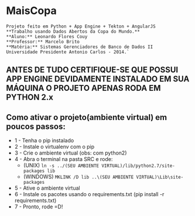 MaisCopa
==================
```
Projeto feito em Python + App Engine + Tekton + AngularJS
**Trabalho usando Dados Abertos da Copa do Mundo.**
**Aluno:** Leonardo Flores Couy
**Professor:** Marcelo Brito
**Matéria:** Sistemas Gerenciadores de Banco de Dados II
Universidade Presidente Antonio Carlos - 2014.`
```

**ANTES DE TUDO CERTIFIQUE-SE QUE POSSUI APP ENGINE DEVIDAMENTE INSTALADO EM SUA MÁQUINA**
**O PROJETO APENAS RODA EM PYTHON 2.x**
------------------
Como ativar o projeto(ambiente virtual) em poucos passos:
------------------
* 1 - Tenha o pip instalado
* 2 - Instale o virtualenv com o pip
* 3 - Crie o ambiente virtual (obs: com python2)
* 4 - Abra o terminal na pasta SRC e rode:
  * (UNIX) ```ln -s ../(SEU AMBIENTE VIRTUAL)/lib/python2.7/site-packages lib```
  * (WINDOWS) ```MKLINK /D lib ..\(SEU AMBIENTE VIRTUAL)\Lib\site-packages```
* 5 - Ative o ambiente virtual
* 6 - Instale os pacotes usando o requirements.txt (pip install -r requirements.txt)
* 7 - Pronto, rode =D!
